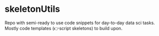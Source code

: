 # skeletonUtils
Repo with semi-ready to use code snippets for day-to-day data sci tasks. Mostly code templates (👉script skeletons) to build upon.

